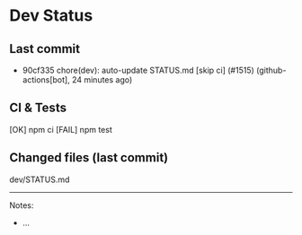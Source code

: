 # Dev Status

## Last commit
- 90cf335 chore(dev): auto-update STATUS.md [skip ci] (#1515) (github-actions[bot], 24 minutes ago)
## CI & Tests
[OK] npm ci
[FAIL] npm test

## Changed files (last commit)
dev/STATUS.md

---
Notes:
- ...
